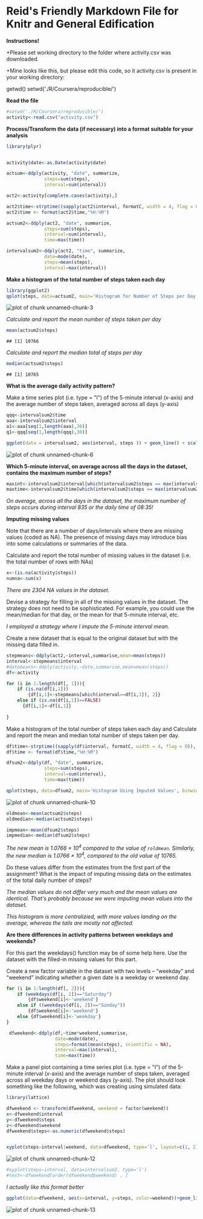 Reid's Friendly Markdown File for Knitr and General Edification
========================================================

**Instructions!**

+Please set working directory to the folder where activity.csv was downloaded. 

+Mine looks like this, but please edit this code, so it activity.csv is present in your working directory:

getwd()
setwd('./R/Coursera/reproducible/')

**Read the file**


```r
#setwd('./R/Coursera/reproducible/')
activity<-read.csv("activity.csv")
```


**Process/Transform the data (if necessary) into a format suitable for your analysis**

```r
library(plyr)


activity$date<-as.Date(activity$date)

actsum<-ddply(activity, "date", summarize, 
              steps=sum(steps),
              interval=sum(interval))

act2<-activity[complete.cases(activity),]

act2$time<-strptime((sapply(act2$interval, formatC, width = 4, flag = 0)), format = "%H%M")
act2$time <- format(act2$time,"%H:%M")

actsum2<-ddply(act2, "date", summarize, 
              steps=sum(steps),
              interval=sum(interval),
              time=max(time))

intervalsum2<-ddply(act2, "time", summarize, 
              date=mode(date),
              steps=mean(steps),
              interval=max(interval))
```


**Make a histogram of the total number of steps taken each day**


```r
library(ggplot2)
qplot(steps, data=actsum2, main='Histogram for Number of Steps per Day', binwidth=1000)
```

![plot of chunk unnamed-chunk-3](figure/unnamed-chunk-3.png) 

*Calculate and report the mean number of steps taken per day*


```r
mean(actsum2$steps)
```

```
## [1] 10766
```

*Calculate and report the median total of steps per day*


```r
median(actsum2$steps)
```

```
## [1] 10765
```

**What is the average daily activity pattern?**

Make a time series plot (i.e. type = "l") of the 5-minute interval (x-axis) and the average number of steps taken, averaged across all days (y-axis)


```r
qqq<-intervalsum2$time
aaa<-intervalsum2$interval
a1<-aaa[seq(1,length(aaa),30)]
q1<-qqq[seq(1,length(qqq),30)]

ggplot(data = intervalsum2, aes(interval, steps )) + geom_line() + scale_x_continuous(breaks=a1, labels=q1) + ylab("Average Steps Per 5-Minute Interval") + xlab("Time Interval")
```

![plot of chunk unnamed-chunk-6](figure/unnamed-chunk-6.png) 

**Which 5-minute interval, on average across all the days in the dataset, contains the maximum number of steps?**


```r
maxint<-intervalsum2$interval[which(intervalsum2$steps == max(intervalsum2$steps))]
maxtime<-intervalsum2$time[which(intervalsum2$steps == max(intervalsum2$steps))]
```

*On average, across all the days in the dataset, the maximum number of steps occurs during interval 835 or the daily time of 08:35!*


**Imputing missing values**

Note that there are a number of days/intervals where there are missing values (coded as NA). The presence of missing days may introduce bias into some calculations or summaries of the data.

Calculate and report the total number of missing values in the dataset (i.e. the total number of rows with NAs)

```r
x<-(is.na(activity$steps))
numna<-sum(x)
```

*There are 2304 NA values in the dataset.*


Devise a strategy for filling in all of the missing values in the dataset. The strategy does not need to be sophisticated. For example, you could use the mean/median for that day, or the mean for that 5-minute interval, etc.

*I employed a strategy where I impute the 5-minute interval mean.*

Create a new dataset that is equal to the original dataset but with the missing data filled in.


```r
stepmeans<-ddply(act2,~interval,summarise,mean=mean(steps))
interval<-stepmeans$interval
#datemeans<-ddply(activity,~date,summarise,mean=mean(steps))
df<-activity

for (i in 1:length(df[, 1])){
    if (is.na(df[i,1]))
        {df[i,1]<-stepmeans[which(interval==df[i,3]), 2]}
    else if (is.na(df[i,1])==FALSE)
      {df[i,1]<-df[i,1]}
         
}
```

Make a histogram of the total number of steps taken each day and Calculate and report the mean and median total number of steps taken per day. 


```r
df$time<-strptime((sapply(df$interval, formatC, width = 4, flag = 0)), format = "%H%M")
df$time <- format(df$time,"%H:%M")

dfsum2<-ddply(df, "date", summarize, 
              steps=sum(steps),
              interval=sum(interval),
              time=max(time))

qplot(steps, data=dfsum2, main='Histogram Using Imputed Values', binwidth=1000)
```

![plot of chunk unnamed-chunk-10](figure/unnamed-chunk-10.png) 

```r
oldmean<-mean(actsum2$steps)
oldmedian<-median(actsum2$steps)

impmean<-mean(dfsum2$steps)
impmedian<-median(dfsum2$steps)
```

*The new mean is 1.0766 &times; 10<sup>4</sup> compared to the value of `roldmean`. Similarly, the new median is 1.0766 &times; 10<sup>4</sup>, compared to the old value of 10765.*

Do these values differ from the estimates from the first part of the assignment? What is the impact of imputing missing data on the estimates of the total daily number of steps?

*The median values do not differ very much and the mean values are identical. That's probably because we were imputing mean values into the dataset.*

*This histogram is more centralizied, with more values landing on the average, whereas the tails are mostly not affected.*

**Are there differences in activity patterns between weekdays and weekends?**

For this part the weekdays() function may be of some help here. Use the dataset with the filled-in missing values for this part.

Create a new factor variable in the dataset with two levels – “weekday” and “weekend” indicating whether a given date is a weekday or weekend day.


```r
for (i in 1:length(df[, 2])){
    if (weekdays(df[i, 2])=="Saturday")
        {df$weekend[i]<-'weekend'}
    else if ((weekdays(df[i, 2])=="Sunday"))
        {df$weekend[i]<-'weekend'}
    else {df$weekend[i]<-'weekday'}
}

 dfweekend<-ddply(df,~time*weekend,summarise,
                  date=mode(date),
                  steps=format(mean(steps), scientific = NA),
                  interval=max(interval),
                  time=max(time))
```

Make a panel plot containing a time series plot (i.e. type = "l") of the 5-minute interval (x-axis) and the average number of steps taken, averaged across all weekday days or weekend days (y-axis). The plot should look something like the following, which was creating using simulated data:

```r
library(lattice)

dfweekend <- transform(dfweekend, weekend = factor(weekend))
x<-dfweekend$interval
y<-dfweekend$steps
z<-dfweekend$weekend
dfweekend$steps<-as.numeric(dfweekend$steps)


xyplot(steps~interval|weekend, data=dfweekend, type='l', layout=c(1, 2))
```

![plot of chunk unnamed-chunk-12](figure/unnamed-chunk-12.png) 

```r
#xyplot(steps~interval, data=intervalsum2, type='l')
#test<-dfweekend[order(dfweekend$weekend) , ]
```


*I actually like this format better*

```r
ggplot(data=dfweekend, aes(x=interval, y=steps, color=weekend))+geom_line() + facet_grid(weekend~.)
```

![plot of chunk unnamed-chunk-13](figure/unnamed-chunk-13.png) 
